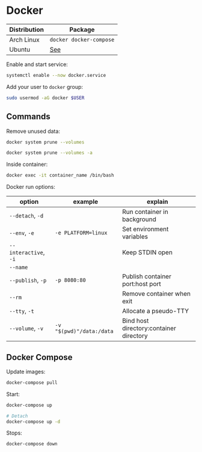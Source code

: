 # Docker

| Distribution | Package                                               |
| ------------ | ----------------------------------------------------- |
| Arch Linux   | `docker docker-compose`                               |
| Ubuntu       | [See](https://docs.docker.com/engine/install/ubuntu/) |

Enable and start service:

```sh
systemctl enable --now docker.service
```

Add your user to `docker` group:

```sh
sudo usermod -aG docker $USER
```

## Commands

Remove unused data:

```sh
docker system prune --volumes

docker system prune --volumes -a
```

Inside container:

```sh
docker exec -it container_name /bin/bash
```

Docker run options:

| option                | example                  | explain                                 |
| --------------------- | ------------------------ | --------------------------------------- |
| `--detach`, `-d`      |                          | Run container in background             |
| `--env`, `-e`         | `-e PLATFORM=linux`      | Set environment variables               |
| `--interactive`, `-i` |                          | Keep STDIN open                         |
| `--name`              |                          |                                         |
| `--publish`, `-p`     | `-p 8080:80`             | Publish container port:host port        |
| `--rm`                |                          | Remove container when exit              |
| `--tty`, `-t`         |                          | Allocate a pseudo-TTY                   |
| `--volume`, `-v`      | `-v "$(pwd)"/data:/data` | Bind host directory:container directory |

## Docker Compose

Update images:

```sh
docker-compose pull
```

Start:

```sh
docker-compose up

# Detach
docker-compose up -d
```

Stops:

```sh
docker-compose down
```
